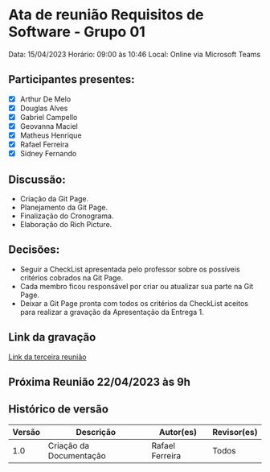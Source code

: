 # Ata de reunião Requisitos de Software - Grupo 01
Data: 15/04/2023
Horário: 09:00 às 10:46
Local: Online via Microsoft Teams

## Participantes presentes:
- [x] Arthur De Melo
- [x] Douglas Alves
- [x] Gabriel Campello
- [x] Geovanna Maciel
- [x] Matheus Henrique
- [x] Rafael Ferreira
- [x] Sidney Fernando

## Discussão:
* Criação da Git Page.
* Planejamento da Git Page.
* Finalização do Cronograma.
* Elaboração do Rich Picture.

## Decisões:
* Seguir a CheckList apresentada pelo professor sobre os possíveis critérios cobrados na Git Page.
* Cada membro ficou responsável por criar ou atualizar sua parte na Git Page.
* Deixar a Git Page pronta com todos os critérios da CheckList aceitos para realizar a gravação da Apresentação da Entrega 1.

## Link da gravação

[Link da terceira reunião](https://unbbr.sharepoint.com/:v:/s/REQeIHC-Grupo1/EXqs9KnU6U9MoHtJzdq2_rABedZgXKRwYyLo1rW1EbemJQ?e=p0fZjw)

## Próxima Reunião 22/04/2023 às 9h

## Histórico de versão
Versão   | Descrição | Autor(es) | Revisor(es)
--------- | ------ | ---------- | ----------
1.0 | Criação da Documentação | Rafael Ferreira | Todos
